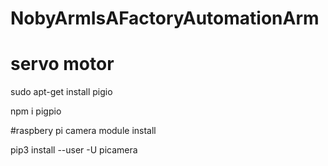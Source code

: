 # NobyArmIsAFactoryAutomationArm

# servo motor
sudo apt-get install pigio

npm i pigpio

#raspbery pi camera module install

pip3 install --user -U picamera

